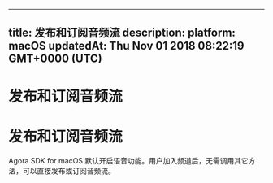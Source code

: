 
---
title: 发布和订阅音频流
description: 
platform: macOS
updatedAt: Thu Nov 01 2018 08:22:19 GMT+0000 (UTC)
---
# 发布和订阅音频流
# 发布和订阅音频流
Agora SDK for macOS 默认开启语音功能。用户加入频道后，无需调用其它方法，可以直接发布或订阅音频流。
